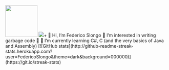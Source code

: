<img src="https://avatars.githubusercontent.com/u/73640124?v=4" width="100"/>  
<img src = "https://komarev.com/ghpvc/?username=FedericoSlongo">+
👋 Hi, I’m Federico Slongo 💖 I’m interested in writing garbage code 💖 🌱 I’m currently learning C#, C (and the very basics of Java and Assembly)   
[![GitHub stats](http://github-readme-streak-stats.herokuapp.com?user=FedericoSlongo&theme=dark&background=000000)](https://git.io/streak-stats)
